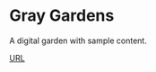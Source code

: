 
# Gray Gardens

A digital garden with sample content.

[URL](https://digitalgarden.rebeccarui.online/)
